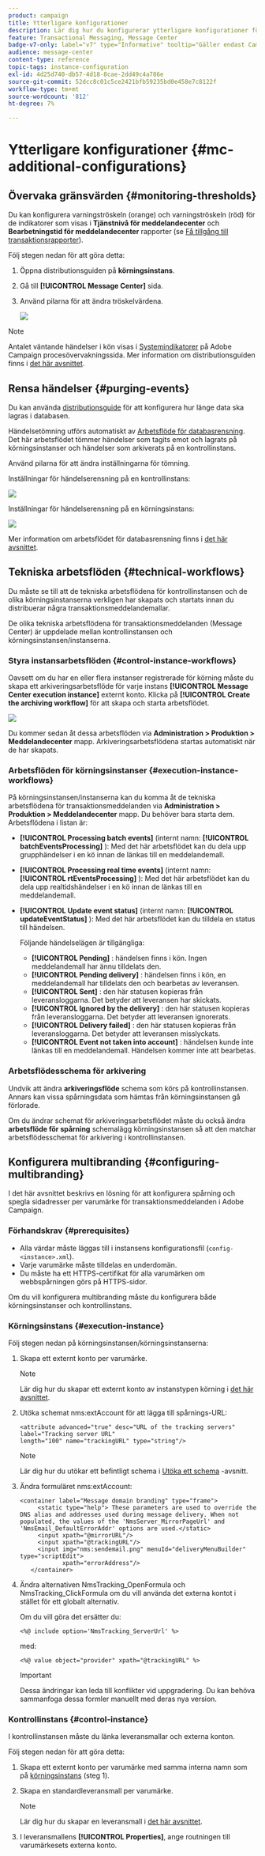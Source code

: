 ```yaml
---
product: campaign
title: Ytterligare konfigurationer
description: Lär dig hur du konfigurerar ytterligare konfigurationer för transaktionsmeddelanden i Adobe Campaign Classic
feature: Transactional Messaging, Message Center
badge-v7-only: label="v7" type="Informative" tooltip="Gäller endast Campaign Classic v7"
audience: message-center
content-type: reference
topic-tags: instance-configuration
exl-id: 4d25d740-db57-4d18-8cae-2dd49c4a786e
source-git-commit: 52dcc8c01c5ce2421bfb59235bd0e458e7c8122f
workflow-type: tm+mt
source-wordcount: '812'
ht-degree: 7%

---
```


# Ytterligare konfigurationer {#mc-additional-configurations}



## Övervaka gränsvärden {#monitoring-thresholds}

Du kan konfigurera varningströskeln (orange) och varningströskeln (röd) för de indikatorer som visas i **Tjänstnivå för meddelandecenter** och **Bearbetningstid för meddelandecenter** rapporter (se [Få tillgång till transaktionsrapporter](../../message-center/using/about-transactional-messaging-reports.md)).

Följ stegen nedan för att göra detta:

1. Öppna distributionsguiden på **körningsinstans**.

1. Gå till **[!UICONTROL Message Center]** sida.

1. Använd pilarna för att ändra tröskelvärdena.

   ![](assets/messagecenter_monitor_events_001.png)

>[!NOTE]
>
>Antalet väntande händelser i kön visas i [Systemindikatorer](../../production/using/monitoring-processes.md#system-indicators) på Adobe Campaign procesövervakningssida. Mer information om distributionsguiden finns i [det här avsnittet](../../installation/using/deploying-an-instance.md#deployment-wizard).

## Rensa händelser {#purging-events}

Du kan använda [distributionsguide](../../production/using/database-cleanup-workflow.md#deployment-wizard) för att konfigurera hur länge data ska lagras i databasen.

Händelsetömning utförs automatiskt av [Arbetsflöde för databasrensning](../../production/using/database-cleanup-workflow.md). Det här arbetsflödet tömmer händelser som tagits emot och lagrats på körningsinstanser och händelser som arkiverats på en kontrollinstans.

Använd pilarna för att ändra inställningarna för tömning.

Inställningar för händelserensning på en kontrollinstans:

![](assets/messagecenter_delete_events_001.png)

Inställningar för händelserensning på en körningsinstans:

![](assets/messagecenter_delete_events_002.png)

Mer information om arbetsflödet för databasrensning finns i [det här avsnittet](../../production/using/database-cleanup-workflow.md).


## Tekniska arbetsflöden {#technical-workflows}

Du måste se till att de tekniska arbetsflödena för kontrollinstansen och de olika körningsinstanserna verkligen har skapats och startats innan du distribuerar några transaktionsmeddelandemallar.

De olika tekniska arbetsflödena för transaktionsmeddelanden (Message Center) är uppdelade mellan kontrollinstansen och körningsinstansen/instanserna.

### Styra instansarbetsflöden {#control-instance-workflows}

Oavsett om du har en eller flera instanser registrerade för körning måste du skapa ett arkiveringsarbetsflöde för varje instans **[!UICONTROL Message Center execution instance]** externt konto. Klicka på **[!UICONTROL Create the archiving workflow]** för att skapa och starta arbetsflödet.

![](assets/messagecenter_archiving_002.png)

Du kommer sedan åt dessa arbetsflöden via **Administration > Produktion > Meddelandecenter** mapp. Arkiveringsarbetsflödena startas automatiskt när de har skapats.

<!--**Minimal architecture**

Once the control and execution modules are installed on the same instance, you must create the archiving workflow using the deployment wizard. Click the **[!UICONTROL Create the archiving workflow]** button to create and start the workflow.

![](assets/messagecenter_archiving_001.png)-->

### Arbetsflöden för körningsinstanser {#execution-instance-workflows}

På körningsinstansen/instanserna kan du komma åt de tekniska arbetsflödena för transaktionsmeddelanden via **Administration > Produktion > Meddelandecenter** mapp. Du behöver bara starta dem. Arbetsflödena i listan är:

* **[!UICONTROL Processing batch events]** (internt namn: **[!UICONTROL batchEventsProcessing]** ): Med det här arbetsflödet kan du dela upp grupphändelser i en kö innan de länkas till en meddelandemall.
* **[!UICONTROL Processing real time events]** (internt namn: **[!UICONTROL rtEventsProcessing]** ): Med det här arbetsflödet kan du dela upp realtidshändelser i en kö innan de länkas till en meddelandemall.
* **[!UICONTROL Update event status]** (internt namn: **[!UICONTROL updateEventStatus]** ): Med det här arbetsflödet kan du tilldela en status till händelsen.

  Följande händelselägen är tillgängliga:

   * **[!UICONTROL Pending]** : händelsen finns i kön. Ingen meddelandemall har ännu tilldelats den.
   * **[!UICONTROL Pending delivery]** : händelsen finns i kön, en meddelandemall har tilldelats den och bearbetas av leveransen.
   * **[!UICONTROL Sent]** : den här statusen kopieras från leveransloggarna. Det betyder att leveransen har skickats.
   * **[!UICONTROL Ignored by the delivery]** : den här statusen kopieras från leveransloggarna. Det betyder att leveransen ignorerats.
   * **[!UICONTROL Delivery failed]** : den här statusen kopieras från leveransloggarna. Det betyder att leveransen misslyckats.
   * **[!UICONTROL Event not taken into account]** : händelsen kunde inte länkas till en meddelandemall. Händelsen kommer inte att bearbetas.

### Arbetsflödesschema för arkivering

Undvik att ändra **arkiveringsflöde** schema som körs på kontrollinstansen. Annars kan vissa spårningsdata som hämtas från körningsinstansen gå förlorade.

Om du ändrar schemat för arkiveringsarbetsflödet måste du också ändra **arbetsflöde för spårning** schemalägg körningsinstansen så att den matchar arbetsflödesschemat för arkivering i kontrollinstansen.

## Konfigurera multibranding {#configuring-multibranding}

I det här avsnittet beskrivs en lösning för att konfigurera spårning och spegla sidadresser per varumärke för transaktionsmeddelanden i Adobe Campaign.

### Förhandskrav {#prerequisites}

* Alla värdar måste läggas till i instansens konfigurationsfil (`config-<instance>.xml`).
* Varje varumärke måste tilldelas en underdomän.
* Du måste ha ett HTTPS-certifikat för alla varumärken om webbspårningen görs på HTTPS-sidor.

Om du vill konfigurera multibranding måste du konfigurera både körningsinstanser och kontrollinstans.

### Körningsinstans {#execution-instance}

Följ stegen nedan på körningsinstansen/körningsinstanserna:

1. Skapa ett externt konto per varumärke.

   >[!NOTE]
   >
   >Lär dig hur du skapar ett externt konto av instanstypen körning i [det här avsnittet](../../message-center/using/configuring-instances.md#control-instance).

1. Utöka schemat nms:extAccount för att lägga till spårnings-URL:

   ```
   <attribute advanced="true" desc="URL of the tracking servers" label="Tracking server URL"
   length="100" name="trackingURL" type="string"/>
   ```

   >[!NOTE]
   >
   >Lär dig hur du utökar ett befintligt schema i [Utöka ett schema](../../configuration/using/extending-a-schema.md) -avsnitt.

1. Ändra formuläret nms:extAccount:

   ```
   <container label="Message domain branding" type="frame">
        <static type="help"> These parameters are used to override the DNS alias and addresses used during message delivery. When not populated, the values of the 'NmsServer_MirrorPageUrl' and 'NmsEmail_DefaultErrorAddr' options are used.</static>
        <input xpath="@mirrorURL"/>
        <input xpath="@trackingURL"/>
        <input img="nms:sendemail.png" menuId="deliveryMenuBuilder" type="scriptEdit">
               xpath="errorAddress"/>
      </container>
   ```

1. Ändra alternativen NmsTracking_OpenFormula och NmsTracking_ClickFormula om du vill använda det externa kontot i stället för ett globalt alternativ.

   Om du vill göra det ersätter du:

   ```
   <%@ include option='NmsTracking_ServerUrl' %>
   ```

   med:

   ```
   <%@ value object="provider" xpath="@trackingURL" %>
   ```

   >[!IMPORTANT]
   >
   >Dessa ändringar kan leda till konflikter vid uppgradering. Du kan behöva sammanfoga dessa formler manuellt med deras nya version.

### Kontrollinstans {#control-instance}

I kontrollinstansen måste du länka leveransmallar och externa konton.

Följ stegen nedan för att göra detta:

1. Skapa ett externt konto per varumärke med samma interna namn som på [körningsinstans](#execution-instance) (steg 1).

1. Skapa en standardleveransmall per varumärke.

   >[!NOTE]
   >
   >    Lär dig hur du skapar en leveransmall i [det här avsnittet](../../delivery/using/creating-a-delivery-template.md#creating-a-new-template).

1. I leveransmallens **[!UICONTROL Properties]**, ange routningen till varumärkesets externa konto.
